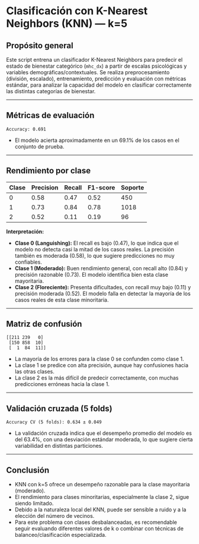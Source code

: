 # Clasificación con K-Nearest Neighbors (KNN) — k=5

## Propósito general

Este script entrena un clasificador K-Nearest Neighbors para predecir el estado de bienestar categórico (`mhc_dx`) a partir de escalas psicológicas y variables demográficas/contextuales. Se realiza preprocesamiento (división, escalado), entrenamiento, predicción y evaluación con métricas estándar, para analizar la capacidad del modelo en clasificar correctamente las distintas categorías de bienestar.

---

## Métricas de evaluación

```
Accuracy: 0.691
```

* El modelo acierta aproximadamente en un 69.1% de los casos en el conjunto de prueba.

---

## Rendimiento por clase

| Clase | Precision | Recall | F1-score | Soporte |
| ----- | --------- | ------ | -------- | ------- |
| 0     | 0.58      | 0.47   | 0.52     | 450     |
| 1     | 0.73      | 0.84   | 0.78     | 1018    |
| 2     | 0.52      | 0.11   | 0.19     | 96      |

**Interpretación:**

* **Clase 0 (Languishing):** El recall es bajo (0.47), lo que indica que el modelo no detecta casi la mitad de los casos reales. La precisión también es moderada (0.58), lo que sugiere predicciones no muy confiables.
* **Clase 1 (Moderado):** Buen rendimiento general, con recall alto (0.84) y precisión razonable (0.73). El modelo identifica bien esta clase mayoritaria.
* **Clase 2 (Floreciente):** Presenta dificultades, con recall muy bajo (0.11) y precisión moderada (0.52). El modelo falla en detectar la mayoría de los casos reales de esta clase minoritaria.

---

## Matriz de confusión

```
[[211 239   0]
 [150 858  10]
 [  1  84  11]]
```

* La mayoría de los errores para la clase 0 se confunden como clase 1.
* La clase 1 se predice con alta precisión, aunque hay confusiones hacia las otras clases.
* La clase 2 es la más difícil de predecir correctamente, con muchas predicciones erróneas hacia la clase 1.

---

## Validación cruzada (5 folds)

```
Accuracy CV (5 folds): 0.634 ± 0.049
```

* La validación cruzada indica que el desempeño promedio del modelo es del 63.4%, con una desviación estándar moderada, lo que sugiere cierta variabilidad en distintas particiones.

---

## Conclusión

* KNN con k=5 ofrece un desempeño razonable para la clase mayoritaria (moderado).
* El rendimiento para clases minoritarias, especialmente la clase 2, sigue siendo limitado.
* Debido a la naturaleza local del KNN, puede ser sensible a ruido y a la elección del número de vecinos.
* Para este problema con clases desbalanceadas, es recomendable seguir evaluando diferentes valores de k o combinar con técnicas de balanceo/clasificación especializada.
